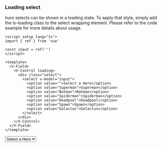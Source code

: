 ### Loading select

huro selects can be shown in a loading state. To apply that style,
simply add the is-loading class to the select wrapping element.
Please refer to the code example for more details about usage.

<!--code-->

```vue
<script setup lang="ts">
import { ref } from 'vue'

const input = ref('')
</script>

<template>
  <V-Field>
    <V-Control loading>
      <div class="select">
        <select v-model="input">
          <option value="">Select a Hero</option>
          <option value="Superman">Superman</option>
          <option value="Batman">Batman</option>
          <option value="Spiderman">Spiderman</option>
          <option value="Deadpool">Deadpool</option>
          <option value="Spawn">Spawn</option>
          <option value="Galactus">Galactus</option>
        </select>
      </div>
    </V-Control>
  </V-Field>
</template>
```

<!--/code-->

<!--example-->

<V-Field>
    <V-Control loading>
        <div class="select">
            <select>
                <option>Select a Hero</option>
                <option>Superman</option>
                <option>Batman</option>
                <option>Spiderman</option>
                <option>Deadpool</option>
                <option>Spawn</option>
                <option>Galactus</option>
            </select>
        </div>
    </V-Control>
</V-Field>

<!--/example-->
